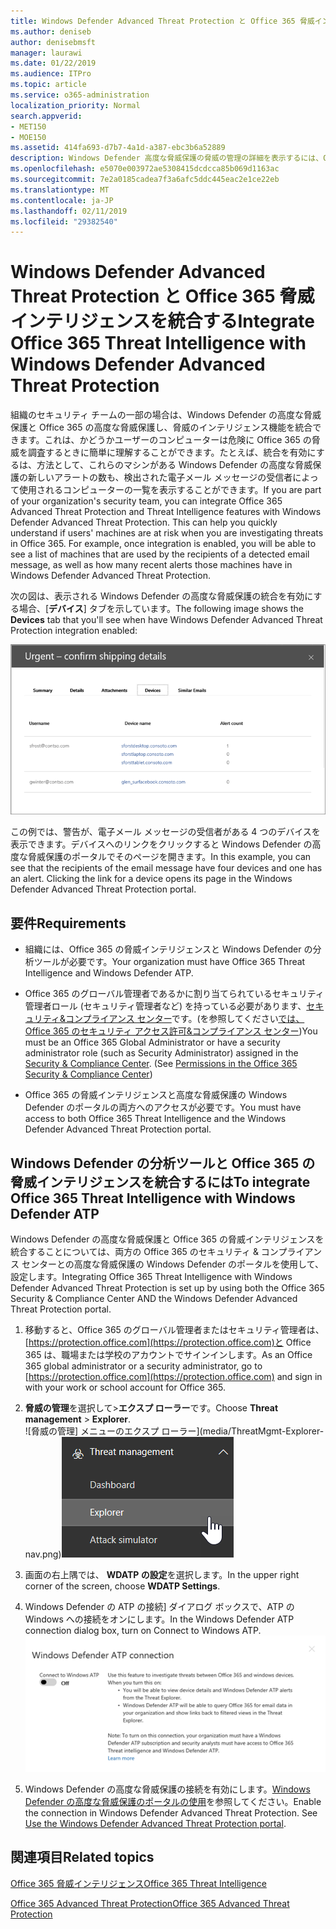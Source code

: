 ```yaml
---
title: Windows Defender Advanced Threat Protection と Office 365 脅威インテリジェンスを統合する
ms.author: deniseb
author: denisebmsft
manager: laurawi
ms.date: 01/22/2019
ms.audience: ITPro
ms.topic: article
ms.service: o365-administration
localization_priority: Normal
search.appverid:
- MET150
- MOE150
ms.assetid: 414fa693-d7b7-4a1d-a387-ebc3b6a52889
description: Windows Defender 高度な脅威保護の脅威の管理の詳細を表示するには、Office 365 の高度な脅威保護を統合します。
ms.openlocfilehash: e5070e003972ae5308415dcdcca85b069d1163ac
ms.sourcegitcommit: 7e2a0185cadea7f3a6afc5ddc445eac2e1ce22eb
ms.translationtype: MT
ms.contentlocale: ja-JP
ms.lasthandoff: 02/11/2019
ms.locfileid: "29382540"
---
```

# <a name="integrate-office-365-threat-intelligence-with-windows-defender-advanced-threat-protection"></a><span data-ttu-id="33d92-103">Windows Defender Advanced Threat Protection と Office 365 脅威インテリジェンスを統合する</span><span class="sxs-lookup"><span data-stu-id="33d92-103">Integrate Office 365 Threat Intelligence with Windows Defender Advanced Threat Protection</span></span>

<span data-ttu-id="33d92-p101">組織のセキュリティ チームの一部の場合は、Windows Defender の高度な脅威保護と Office 365 の高度な脅威保護し、脅威のインテリジェンス機能を統合できます。これは、かどうかユーザーのコンピューターは危険に Office 365 の脅威を調査するときに簡単に理解することができます。たとえば、統合を有効にするは、方法として、これらのマシンがある Windows Defender の高度な脅威保護の新しいアラートの数も、検出された電子メール メッセージの受信者によって使用されるコンピューターの一覧を表示することができます。</span><span class="sxs-lookup"><span data-stu-id="33d92-p101">If you are part of your organization's security team, you can integrate Office 365 Advanced Threat Protection and Threat Intelligence features with Windows Defender Advanced Threat Protection. This can help you quickly understand if users' machines are at risk when you are investigating threats in Office 365. For example, once integration is enabled, you will be able to see a list of machines that are used by the recipients of a detected email message, as well as how many recent alerts those machines have in Windows Defender Advanced Threat Protection.</span></span>
  
<span data-ttu-id="33d92-107">次の図は、表示される Windows Defender の高度な脅威保護の統合を有効にする場合、[**デバイス**] タブを示しています。</span><span class="sxs-lookup"><span data-stu-id="33d92-107">The following image shows the **Devices** tab that you'll see when have Windows Defender Advanced Threat Protection integration enabled:</span></span> 
  
![ATP の Windows Defender を有効にすると、アラートがあるコンピューターの一覧を表示できます。](media/fec928ea-8f0c-44d7-80b9-a2e0a8cd4e89.PNG)
  
<span data-ttu-id="33d92-p102">この例では、警告が、電子メール メッセージの受信者がある 4 つのデバイスを表示できます。デバイスへのリンクをクリックすると Windows Defender の高度な脅威保護のポータルでそのページを開きます。</span><span class="sxs-lookup"><span data-stu-id="33d92-p102">In this example, you can see that the recipients of the email message have four devices and one has an alert. Clicking the link for a device opens its page in the Windows Defender Advanced Threat Protection portal.</span></span>
  
## <a name="requirements"></a><span data-ttu-id="33d92-111">要件</span><span class="sxs-lookup"><span data-stu-id="33d92-111">Requirements</span></span>

- <span data-ttu-id="33d92-112">組織には、Office 365 の脅威インテリジェンスと Windows Defender の分析ツールが必要です。</span><span class="sxs-lookup"><span data-stu-id="33d92-112">Your organization must have Office 365 Threat Intelligence and Windows Defender ATP.</span></span>
    
- <span data-ttu-id="33d92-p103">Office 365 のグローバル管理者であるかに割り当てられているセキュリティ管理者ロール (セキュリティ管理者など) を持っている必要があります、[セキュリティ&amp;コンプライアンス センター](https://protection.office.com)です。(を参照してください[では、Office 365 のセキュリティ アクセス許可&amp;コンプライアンス センター](permissions-in-the-security-and-compliance-center.md))</span><span class="sxs-lookup"><span data-stu-id="33d92-p103">You must be an Office 365 Global Administrator or have a security administrator role (such as Security Administrator) assigned in the [Security &amp; Compliance Center](https://protection.office.com). (See [Permissions in the Office 365 Security &amp; Compliance Center](permissions-in-the-security-and-compliance-center.md))</span></span>
    
- <span data-ttu-id="33d92-115">Office 365 の脅威インテリジェンスと高度な脅威保護の Windows Defender のポータルの両方へのアクセスが必要です。</span><span class="sxs-lookup"><span data-stu-id="33d92-115">You must have access to both Office 365 Threat Intelligence and the Windows Defender Advanced Threat Protection portal.</span></span>
    
## <a name="to-integrate-office-365-threat-intelligence-with-windows-defender-atp"></a><span data-ttu-id="33d92-116">Windows Defender の分析ツールと Office 365 の脅威インテリジェンスを統合するには</span><span class="sxs-lookup"><span data-stu-id="33d92-116">To integrate Office 365 Threat Intelligence with Windows Defender ATP</span></span>

<span data-ttu-id="33d92-117">Windows Defender の高度な脅威保護と Office 365 の脅威インテリジェンスを統合することについては、両方の Office 365 のセキュリティ & コンプライアンス センターとの高度な脅威保護の Windows Defender のポータルを使用して、設定します。</span><span class="sxs-lookup"><span data-stu-id="33d92-117">Integrating Office 365 Threat Intelligence with Windows Defender Advanced Threat Protection is set up by using both the Office 365 Security & Compliance Center AND the Windows Defender Advanced Threat Protection portal.</span></span>
  
1. <span data-ttu-id="33d92-118">移動すると、Office 365 のグローバル管理者またはセキュリティ管理者は、[https://protection.office.com](https://protection.office.com)と Office 365 は、職場または学校のアカウントでサインインします。</span><span class="sxs-lookup"><span data-stu-id="33d92-118">As an Office 365 global administrator or a security administrator, go to [https://protection.office.com](https://protection.office.com) and sign in with your work or school account for Office 365.</span></span> 
    
2. <span data-ttu-id="33d92-119">**脅威の管理**を選択して\>**エクスプ ローラー**です。</span><span class="sxs-lookup"><span data-stu-id="33d92-119">Choose **Threat management** \> **Explorer**.</span></span><br><span data-ttu-id="33d92-120">![脅威の管理] メニューのエクスプ ローラー](media/ThreatMgmt-Explorer-nav.png)</span><span class="sxs-lookup"><span data-stu-id="33d92-120">![Explorer in Threat Management menu](media/ThreatMgmt-Explorer-nav.png)</span></span><br>
    
3. <span data-ttu-id="33d92-121">画面の右上隅では、 **WDATP の設定**を選択します。</span><span class="sxs-lookup"><span data-stu-id="33d92-121">In the upper right corner of the screen, choose **WDATP Settings**.</span></span>
    
4. <span data-ttu-id="33d92-122">Windows Defender の ATP の接続] ダイアログ ボックスで、ATP の Windows への接続をオンにします。</span><span class="sxs-lookup"><span data-stu-id="33d92-122">In the Windows Defender ATP connection dialog box, turn on Connect to Windows ATP.</span></span><br>![Windows Defender の ATP の接続](media/Explorer-WDATPConnection-dialog.png)<br>
    
5. <span data-ttu-id="33d92-p104">Windows Defender の高度な脅威保護の接続を有効にします。[Windows Defender の高度な脅威保護のポータルの使用](https://go.microsoft.com/fwlink/?linkid=859690)を参照してください。</span><span class="sxs-lookup"><span data-stu-id="33d92-p104">Enable the connection in Windows Defender Advanced Threat Protection. See [Use the Windows Defender Advanced Threat Protection portal](https://go.microsoft.com/fwlink/?linkid=859690).</span></span>

  
## <a name="related-topics"></a><span data-ttu-id="33d92-126">関連項目</span><span class="sxs-lookup"><span data-stu-id="33d92-126">Related topics</span></span>

[<span data-ttu-id="33d92-127">Office 365 脅威インテリジェンス</span><span class="sxs-lookup"><span data-stu-id="33d92-127">Office 365 Threat Intelligence</span></span>](office-365-ti.md)
  
[<span data-ttu-id="33d92-128">Office 365 Advanced Threat Protection</span><span class="sxs-lookup"><span data-stu-id="33d92-128">Office 365 Advanced Threat Protection</span></span>](office-365-atp.md)
  

